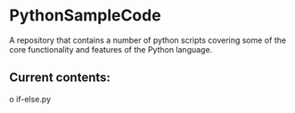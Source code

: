 # PythonSampleCode

A repository that contains a number of python scripts covering some of the core functionality and features of the Python language.

## Current contents:
  
  o if-else.py